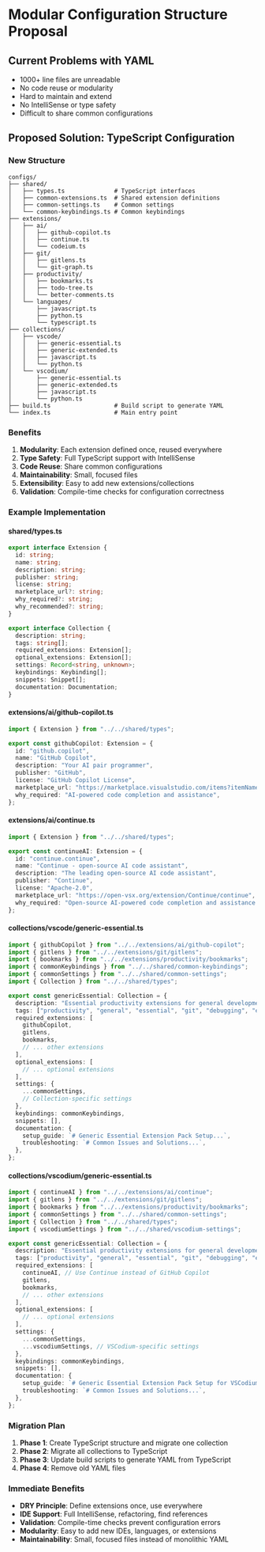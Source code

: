 # Modular Configuration Structure Proposal

## Current Problems with YAML

- 1000+ line files are unreadable
- No code reuse or modularity
- Hard to maintain and extend
- No IntelliSense or type safety
- Difficult to share common configurations

## Proposed Solution: TypeScript Configuration

### New Structure

```
configs/
├── shared/
│   ├── types.ts              # TypeScript interfaces
│   ├── common-extensions.ts  # Shared extension definitions
│   ├── common-settings.ts    # Common settings
│   └── common-keybindings.ts # Common keybindings
├── extensions/
│   ├── ai/
│   │   ├── github-copilot.ts
│   │   ├── continue.ts
│   │   └── codeium.ts
│   ├── git/
│   │   ├── gitlens.ts
│   │   └── git-graph.ts
│   ├── productivity/
│   │   ├── bookmarks.ts
│   │   ├── todo-tree.ts
│   │   └── better-comments.ts
│   └── languages/
│       ├── javascript.ts
│       ├── python.ts
│       └── typescript.ts
├── collections/
│   ├── vscode/
│   │   ├── generic-essential.ts
│   │   ├── generic-extended.ts
│   │   ├── javascript.ts
│   │   └── python.ts
│   └── vscodium/
│       ├── generic-essential.ts
│       ├── generic-extended.ts
│       ├── javascript.ts
│       └── python.ts
├── build.ts                  # Build script to generate YAML
└── index.ts                  # Main entry point
```

### Benefits

1. **Modularity**: Each extension defined once, reused everywhere
2. **Type Safety**: Full TypeScript support with IntelliSense
3. **Code Reuse**: Share common configurations
4. **Maintainability**: Small, focused files
5. **Extensibility**: Easy to add new extensions/collections
6. **Validation**: Compile-time checks for configuration correctness

### Example Implementation

#### shared/types.ts

```typescript
export interface Extension {
  id: string;
  name: string;
  description: string;
  publisher: string;
  license: string;
  marketplace_url?: string;
  why_required?: string;
  why_recommended?: string;
}

export interface Collection {
  description: string;
  tags: string[];
  required_extensions: Extension[];
  optional_extensions: Extension[];
  settings: Record<string, unknown>;
  keybindings: Keybinding[];
  snippets: Snippet[];
  documentation: Documentation;
}
```

#### extensions/ai/github-copilot.ts

```typescript
import { Extension } from "../../shared/types";

export const githubCopilot: Extension = {
  id: "github.copilot",
  name: "GitHub Copilot",
  description: "Your AI pair programmer",
  publisher: "GitHub",
  license: "GitHub Copilot License",
  marketplace_url: "https://marketplace.visualstudio.com/items?itemName=github.copilot",
  why_required: "AI-powered code completion and assistance",
};
```

#### extensions/ai/continue.ts

```typescript
import { Extension } from "../../shared/types";

export const continueAI: Extension = {
  id: "continue.continue",
  name: "Continue - open-source AI code assistant",
  description: "The leading open-source AI code assistant",
  publisher: "Continue",
  license: "Apache-2.0",
  marketplace_url: "https://open-vsx.org/extension/Continue/continue",
  why_required: "Open-source AI-powered code completion and assistance (GitHub Copilot alternative)",
};
```

#### collections/vscode/generic-essential.ts

```typescript
import { githubCopilot } from "../../extensions/ai/github-copilot";
import { gitlens } from "../../extensions/git/gitlens";
import { bookmarks } from "../../extensions/productivity/bookmarks";
import { commonKeybindings } from "../../shared/common-keybindings";
import { commonSettings } from "../../shared/common-settings";
import { Collection } from "../../shared/types";

export const genericEssential: Collection = {
  description: "Essential productivity extensions for general development in VSCode",
  tags: ["productivity", "general", "essential", "git", "debugging", "editing"],
  required_extensions: [
    githubCopilot,
    gitlens,
    bookmarks,
    // ... other extensions
  ],
  optional_extensions: [
    // ... optional extensions
  ],
  settings: {
    ...commonSettings,
    // Collection-specific settings
  },
  keybindings: commonKeybindings,
  snippets: [],
  documentation: {
    setup_guide: `# Generic Essential Extension Pack Setup...`,
    troubleshooting: `# Common Issues and Solutions...`,
  },
};
```

#### collections/vscodium/generic-essential.ts

```typescript
import { continueAI } from "../../extensions/ai/continue";
import { gitlens } from "../../extensions/git/gitlens";
import { bookmarks } from "../../extensions/productivity/bookmarks";
import { commonSettings } from "../../shared/common-settings";
import { Collection } from "../../shared/types";
import { vscodiumSettings } from "../../shared/vscodium-settings";

export const genericEssential: Collection = {
  description: "Essential productivity extensions for general development in VSCodium",
  tags: ["productivity", "general", "essential", "git", "debugging", "editing", "open-source"],
  required_extensions: [
    continueAI, // Use Continue instead of GitHub Copilot
    gitlens,
    bookmarks,
    // ... other extensions
  ],
  optional_extensions: [
    // ... optional extensions
  ],
  settings: {
    ...commonSettings,
    ...vscodiumSettings, // VSCodium-specific settings
  },
  keybindings: commonKeybindings,
  snippets: [],
  documentation: {
    setup_guide: `# Generic Essential Extension Pack Setup for VSCodium...`,
    troubleshooting: `# Common Issues and Solutions...`,
  },
};
```

### Migration Plan

1. **Phase 1**: Create TypeScript structure and migrate one collection
2. **Phase 2**: Migrate all collections to TypeScript
3. **Phase 3**: Update build scripts to generate YAML from TypeScript
4. **Phase 4**: Remove old YAML files

### Immediate Benefits

- **DRY Principle**: Define extensions once, use everywhere
- **IDE Support**: Full IntelliSense, refactoring, find references
- **Validation**: Compile-time checks prevent configuration errors
- **Modularity**: Easy to add new IDEs, languages, or extensions
- **Maintainability**: Small, focused files instead of monolithic YAML
